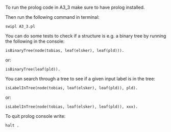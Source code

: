 To run the prolog code in A3_3 make sure to have prolog installed.

Then run the following command in terminal:

    swipl A3_3.pl

You can do some tests to check if a structure is e.g. a binary tree by running the following in the console:

    isBinaryTree(node(tobias, leaf(elsker), leaf(pld))).

or:

    isBinaryTree(leaf(pld)).

You can search through a tree to see if a given input label is in the tree:

    isLabelInTree(node(tobias, leaf(elsker), leaf(pld)), pld).

or:

    isLabelInTree(node(tobias, leaf(elsker), leaf(pld)), xxx).

To quit prolog console write:

    halt .